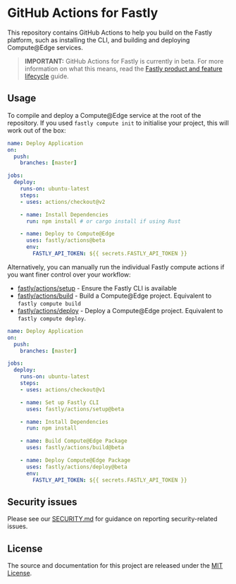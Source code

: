 # GitHub Actions for Fastly

This repository contains GitHub Actions to help you build on the Fastly platform, such as installing the CLI, and building and deploying Compute@Edge services.

> **IMPORTANT:** GitHub Actions for Fastly is currently in beta. For more information on what this means, read the [Fastly product and feature lifecycle](https://docs.fastly.com/products/fastly-product-lifecycle#beta) guide.

## Usage

To compile and deploy a Compute@Edge service at the root of the repository. If you used `fastly compute init` to initialise your project, this will work out of the box:

```yml
name: Deploy Application
on:
  push:
    branches: [master]

jobs:
  deploy:
    runs-on: ubuntu-latest
    steps:
    - uses: actions/checkout@v2

    - name: Install Dependencies
      run: npm install # or cargo install if using Rust

    - name: Deploy to Compute@Edge
      uses: fastly/actions@beta
      env:
        FASTLY_API_TOKEN: ${{ secrets.FASTLY_API_TOKEN }}
```

Alternatively, you can manually run the individual Fastly compute actions if you want finer control over your workflow:

- [fastly/actions/setup](setup/index.js) - Ensure the Fastly CLI is available
- [fastly/actions/build](build/index.js) - Build a Compute@Edge project. Equivalent to `fastly compute build`
- [fastly/actions/deploy](deploy/index.js) - Deploy a Compute@Edge project. Equivalent to `fastly compute deploy`.

```yml
name: Deploy Application
on:
  push:
    branches: [master]

jobs:
  deploy:
    runs-on: ubuntu-latest
    steps:
    - uses: actions/checkout@v1

    - name: Set up Fastly CLI
      uses: fastly/actions/setup@beta

    - name: Install Dependencies
      run: npm install

    - name: Build Compute@Edge Package
      uses: fastly/actions/build@beta

    - name: Deploy Compute@Edge Package
      uses: fastly/actions/deploy@beta
      env:
        FASTLY_API_TOKEN: ${{ secrets.FASTLY_API_TOKEN }}
```

## Security issues

Please see our [SECURITY.md](SECURITY.md) for guidance on reporting security-related issues.

## License

The source and documentation for this project are released under the [MIT License](LICENSE).